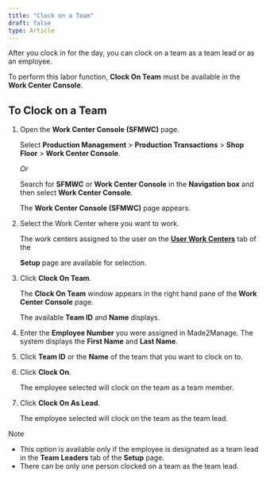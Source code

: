 ```yaml
---
title: "Clock on a Team"
draft: false
type: Article
---
```


After you clock in for the day, you can clock on a team as a team lead or as an employee.

To perform this labor function, **Clock On Team** must be available in the **Work Center Console**.

## To Clock on a Team

1.  Open the **Work Center Console (SFMWC)** page.

    Select **Production Management** > **Production Transactions** > **Shop Floor** > **Work Center Console**.

    *Or*

    Search for **SFMWC** or **Work Center Console** in the **Navigation box** and then select **Work Center Console**.

    The **Work Center Console (SFMWC)** page appears.

2.  Select the Work Center where you want to work.

    The work centers assigned to the user on the **[User Work Centers](user-work-centers.md)** tab of the

    **Setup** page are available for selection.

3.  Click **Clock On Team**.

    The **Clock On Team** window appears in the right hand pane of the **Work Center Console** page.

    The available **Team ID** and **Name** displays.

4.  Enter the **Employee Number** you were assigned in Made2Manage. The system displays the **First Name** and **Last Name**.
5.  Click **Team ID** or the **Name** of the team that you want to clock on to.
6.  Click **Clock On**.

    The employee selected will clock on the team as a team member.

7.  Click **Clock On As Lead**.

    The employee selected will clock on the team as the team lead.

>[!Note]
>-   This option is available only if the employee is designated as a team lead in the **Team** **Leaders** tab of the **Setup** page.<li>  There can be only one person clocked on a team as the team lead.